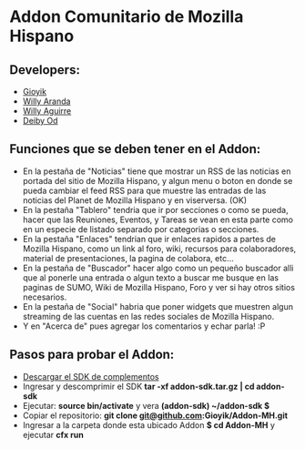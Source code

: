 Addon Comunitario de Mozilla Hispano
====================================

Developers: 
-----------
* [Gioyik](https://mozillians.org/es/u/Gioyik) 
* [Willy Aranda](https://mozillians.org/es/u/willyaranda)
* [Willy Aguirre](https://mozillians.org/es/u/willyaguirre)
* [Deiby Od](https://mozillians.org/es/u/deibyod)

Funciones que se deben tener en el Addon:
--------------------

* En la pestaña de "Noticias" tiene que mostrar un RSS de las noticias en portada del sitio de Mozilla Hispano, y algun menu o boton en donde se pueda cambiar el feed RSS para que muestre las entradas de las noticias del Planet de Mozilla Hispano y en viserversa. (OK)
* En la pestaña "Tablero" tendria que ir por secciones o como se pueda, hacer que las Reuniones, Eventos, y Tareas se vean en esta parte como en un especie de listado separado por categorias o secciones.
* En la pestaña "Enlaces" tendrian que ir enlaces rapidos a partes de Mozilla Hispano, como un link al foro, wiki, recursos para colaboradores, material de presentaciones, la pagina de colabora, etc...
* En la pestaña de "Buscador" hacer algo como un pequeño buscador alli que al ponerle una entrada o algun texto a buscar me busque en las paginas de SUMO, Wiki de Mozilla Hispano, Foro y ver si hay otros sitios necesarios.
* En la pestaña de "Social" habria que poner widgets que muestren algun streaming de las cuentas en las redes sociales de Mozilla Hispano.
* Y en "Acerca de" pues agregar los comentarios y echar parla! :P

Pasos para probar el Addon:
--------------------------

* [Descargar el SDK de complementos](https://addons.mozilla.org/es/developers/builder)
* Ingresar y descomprimir el SDK **tar -xf addon-sdk.tar.gz | cd addon-sdk**
* Ejecutar: **source bin/activate** y vera **(addon-sdk) ~/addon-sdk $**
* Copiar el repositorio: **git clone git@github.com:Gioyik/Addon-MH.git**
* Ingresar a la carpeta donde esta ubicado Addon **$ cd Addon-MH** y ejecutar **cfx run**

